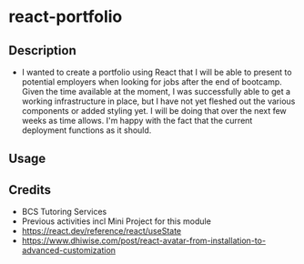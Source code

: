 # react-portfolio

## Description

- I wanted to create a portfolio using React that I will be able to present to potential employers when looking for jobs after the end of bootcamp. Given the time available at the moment, I was successfully able to get a working infrastructure in place, but I have not yet fleshed out the various components or added styling yet. I will be doing that over the next few weeks as time allows. I'm happy with the fact that the current deployment functions as it should. 

## Usage


## Credits
- BCS Tutoring Services
- Previous activities incl Mini Project for this module
- https://react.dev/reference/react/useState
- https://www.dhiwise.com/post/react-avatar-from-installation-to-advanced-customization
